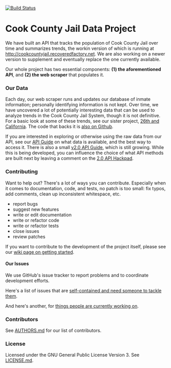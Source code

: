 [![Build Status](https://travis-ci.org/sc3/cookcountyjail.svg?branch=master)](https://travis-ci.org/sc3/cookcountyjail)

# Cook County Jail Data Project

We have built an API that tracks the population of Cook County Jail over time and summarizes trends, the workin version of which is running at http://cookcountyjail.recoveredfactory.net. We are also working on a newer version to supplement and eventually replace the one currently available. 

Our whole project has two essential components: **(1) the aforementioned API**, and **(2) the web scraper** that populates it. 


### Our Data

Each day, our web scraper runs and updates our database of inmate information; personally identifying information is not kept. Over time, we have uncovered a lot of potentially interesting data that can be used to analyze trends in the Cook County Jail System, though it is not definitive. For a basic look at some of these trends, see our sister project, [26th and California](http://26thandcalifornia.recoveredfactory.net/v1.0/). The code that backs it is [also on Github](https://github.com/sc3/26thandcalifornia).  

If you are interested in exploring or otherwise using the raw data from our API, see our [API Guide](https://github.com/sc3/cookcountyjail/wiki/API-guide) on what data is available, and the best way to access it. There is also a small [v2.0 API Guide](https://github.com/sc3/cookcountyjail/wiki/API-2.0-Guide), which is still growing. While this is being developed, you can influence the choice of what API methods are built next by leaving a comment on the [2.0 API Hackpad](https://freegeekchicago.hackpad.com/Cook-Count-Jail-2.0-API-Requests-and-Ideas-for-Functionality-BbMobFdtEKu).


### Contributing

Want to help out? There's a lot of ways you can contribute. Especially when it comes to documentation, code, and tests, no patch is too small: fix typos, add comments, clean up inconsistent whitespace, etc.

- report bugs
- suggest new features
- write or edit documentation
- write or refactor code 
- write or refactor tests
- close issues
- review patches

If you want to contribute to the development of the project itself, please see our [wiki page on getting started](https://github.com/sc3/cookcountyjail/wiki/Contributing).


#### Our Issues

We use GitHub's issue tracker to report problems and to coordinate development efforts.

Here's a list of issues that are [self-contained and need someone to tackle them](https://github.com/sc3/cookcountyjail/issues?labels=ready&state=open). 

And here's another, for [things people are currently working on](https://github.com/sc3/cookcountyjail/issues?labels=in+progress&state=open).
    
    
### Contributors
    
See [AUTHORS.md](https://github.com/sc3/cookcountyjail/blob/master/AUTHORS.md) for our list of contributors.

### License

Licensed under the GNU General Public License Version 3.
See [LICENSE.md](https://github.com/sc3/cookcountyjail/blob/master/LICENSE.md).
